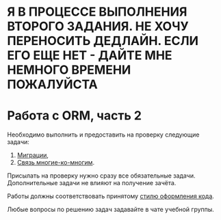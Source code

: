 # Я В ПРОЦЕССЕ ВЫПОЛНЕНИЯ ВТОРОГО ЗАДАНИЯ. НЕ ХОЧУ ПЕРЕНОСИТЬ ДЕДЛАЙН. ЕСЛИ ЕГО ЕЩЕ НЕТ - ДАЙТЕ МНЕ НЕМНОГО ВРЕМЕНИ ПОЖАЛУЙСТА





# Работа с ORM, часть 2

Необходимо выполнить и предоставить на проверку следующие задачи:

1. [Миграции](./orm_migrations),
2. [Связь многие-ко-многим](./m2m-relations).

Присылать на проверку нужно сразу все обязательные задачи. Дополнительные задачи не влияют на получение зачёта.

Работы должны соответствовать принятому [стилю оформления кода](https://github.com/netology-code/codestyle/tree/master/python).

Любые вопросы по решению задач задавайте в чате учебной группы.
